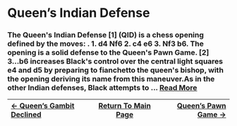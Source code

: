 # Queen’s Indian Defense

### The Queen's Indian Defense [1] (QID) is a chess opening defined by the moves: . 1. d4 Nf6 2. c4 e6 3. Nf3 b6. The opening is a solid defense to the Queen's Pawn Game. [2] 3...b6 increases Black's control over the central light squares e4 and d5 by preparing to fianchetto the queen's bishop, with the opening deriving its name from this maneuver.As in the other Indian defenses, Black attempts to ...  [Read More](https://en.wikipedia.org/wiki/Queen's_Indian_Defense)

|[<- Queen’s Gambit Declined](Queen’sGambitDeclined.md)|[Return To Main Page](index.md)|[Queen’s Pawn Game ->](Queen’sPawnGame.md)|
|:----|:---:|----:|